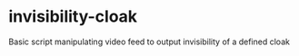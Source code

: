 # invisibility-cloak
Basic script manipulating video feed to output invisibility of a defined cloak


